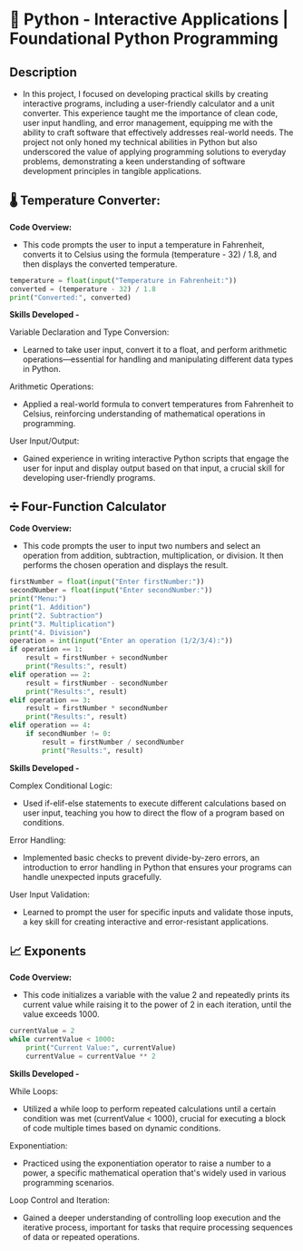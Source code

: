 # 🐍 Python - Interactive Applications | Foundational Python Programming

## Description
- In this project, I focused on developing practical skills by creating interactive programs, including a user-friendly calculator and a unit converter. This experience taught me the importance of clean code, user input handling, and error management, equipping me with the ability to craft software that effectively addresses real-world needs. The project not only honed my technical abilities in Python but also underscored the value of applying programming solutions to everyday problems, demonstrating a keen understanding of software development principles in tangible applications.

## 🌡️ Temperature Converter:

<b> Code Overview: </b>
- This code prompts the user to input a temperature in Fahrenheit, converts it to Celsius using the formula (temperature - 32) / 1.8, and then displays the converted temperature.

```python
temperature = float(input("Temperature in Fahrenheit:"))
converted = (temperature - 32) / 1.8
print("Converted:", converted)
```

<b> Skills Developed - </b>

Variable Declaration and Type Conversion: 
- Learned to take user input, convert it to a float, and perform arithmetic operations—essential for handling and manipulating different data types in Python.
  
Arithmetic Operations: 
- Applied a real-world formula to convert temperatures from Fahrenheit to Celsius, reinforcing understanding of mathematical operations in programming.
  
User Input/Output: 
- Gained experience in writing interactive Python scripts that engage the user for input and display output based on that input, a crucial skill for developing user-friendly programs.

## ➗ Four-Function Calculator

<b> Code Overview: </b>
- This code prompts the user to input two numbers and select an operation from addition, subtraction, multiplication, or division. It then performs the chosen operation and displays the result.

```python
firstNumber = float(input("Enter firstNumber:"))
secondNumber = float(input("Enter secondNumber:"))
print("Menu:")
print("1. Addition")
print("2. Subtraction")
print("3. Multiplication")
print("4. Division")
operation = int(input("Enter an operation (1/2/3/4):"))
if operation == 1:
    result = firstNumber + secondNumber
    print("Results:", result)
elif operation == 2:
    result = firstNumber - secondNumber
    print("Results:", result)
elif operation == 3:
    result = firstNumber * secondNumber
    print("Results:", result)
elif operation == 4:
    if secondNumber != 0:
        result = firstNumber / secondNumber
        print("Results:", result)
```

<b> Skills Developed - </b>

Complex Conditional Logic: 
- Used if-elif-else statements to execute different calculations based on user input, teaching you how to direct the flow of a program based on conditions.
  
Error Handling:
- Implemented basic checks to prevent divide-by-zero errors, an introduction to error handling in Python that ensures your programs can handle unexpected inputs gracefully.
  
User Input Validation:
- Learned to prompt the user for specific inputs and validate those inputs, a key skill for creating interactive and error-resistant applications.

 ## 📈 Exponents

 <b> Code Overview: </b>
 - This code initializes a variable with the value 2 and repeatedly prints its current value while raising it to the power of 2 in each iteration, until the value exceeds 1000.

```python
currentValue = 2
while currentValue < 1000:
    print("Current Value:", currentValue)
    currentValue = currentValue ** 2
```

<b> Skills Developed - </b>

While Loops: 
- Utilized a while loop to perform repeated calculations until a certain condition was met (currentValue < 1000), crucial for executing a block of code multiple times based on dynamic conditions.

Exponentiation: 
- Practiced using the exponentiation operator to raise a number to a power, a specific mathematical operation that's widely used in various programming scenarios.
  
Loop Control and Iteration: 
- Gained a deeper understanding of controlling loop execution and the iterative process, important for tasks that require processing sequences of data or repeated operations.
